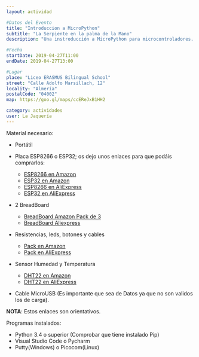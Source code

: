 ```yaml
---
layout: actividad

#Datos del Evento
title: "Introduccion a MicroPython"
subtitle: "La Serpiente en la palma de la Mano"
description: "Una instroducción a MicroPython para microcontroladores. Que nos permitirá poder programar en el lenguaje de programación Python en un dispositivo que cabe en nuestra mano y que permite conectar cualquier dispositivo a Internet."

#Fecha
startDate: 2019-04-27T11:00
endDate: 2019-04-27T13:00

#Lugar
place: "Liceo ERASMUS Bilingual School"
street: "Calle Adolfo Marsillach, 12"
locality: "Almería"
postalCode: "04002"
map: https://goo.gl/maps/ccEReJxB1HH2

category: actividades
user: La Jaquería
---
```


Material necesario:
- Portátil
- Placa ESP8266 o ESP32; os dejo unos enlaces para que podáis comprarlos:

    * [ESP8266 en Amazon](https://amzn.to/2U1RHDS)
    * [ESP32 en Amazon](https://amzn.to/2VwGZ9W) 
    * [ESP8266 en AliExpress](https://aliexpi.com/1bqq)
    * [ESP32 en AliExpress](https://aliexpi.com/6qrc)


- 2 BreadBoard
    * [BreadBoard Amazon Pack de 3](https://amzn.to/2KmmQT6)
    * [BreadBoard Aliexpress](https://aliexpi.com/5w1E) 

- Resistencias, leds, botones y cables
    * [Pack en Amazon](https://amzn.to/2VCJaJm)
    * [Pack en AliExpress](https://aliexpi.com/9ABe)

- Sensor Humedad y Temperatura
    * [DHT22 en Amazon](https://amzn.to/2VAqSIG)
    * [DHT22 en AliExpress](https://aliexpi.com/f7Sp)


- Cable MicroUSB (Es importante que sea de Datos ya que no son validos los de carga).

**NOTA**: Estos enlaces son orientativos.


Programas instalados:
- Python 3.4 o superior (Comprobar que tiene instalado Pip)
- Visual Studio Code o Pycharm
- Putty(Windows) o Picocom(Linux)




